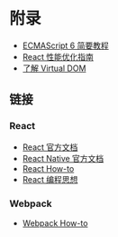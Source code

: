 # 附录

- [ECMAScript 6 简要教程]()
- [React 性能优化指南]()
- [了解 Virtual DOM]()

## 链接

### React

- [React 官方文档](http://facebook.github.io/react)
- [React Native 官方文档](http://facebook.github.io/react-native)
- [React How-to](https://github.com/petehunt/react-howto)
- [React 编程思想](https://facebook.github.io/react/docs/thinking-in-react.zh-CN.html)

### Webpack

- [Webpack How-to](https://github.com/petehunt/webpack-howto)
